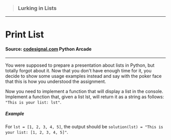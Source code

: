 > ### Lurking in Lists

---

# Print List

#### Source: [codesignal.com](https://codesignal.com/) Python Arcade

---

You were supposed to prepare a presentation about lists in Python, but totally forgot about it. Now that you don't have enough time for it, you decide to show some usage examples instead and say with the poker face that this is how you understood the assignment.

Now you need to implement a function that will display a list in the console. Implement a function that, given a list lst, will return it as a string as follows: `"This is your list: lst"`.

##### Example

For `lst = [1, 2, 3, 4, 5]`, the output should be
`solution(lst) = "This is your list: [1, 2, 3, 4, 5]"`.
